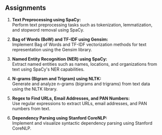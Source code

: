 ## Assignments  

1. **Text Preprocessing using SpaCy:**  
   Perform text preprocessing tasks such as tokenization, lemmatization, and stopword removal using SpaCy.  

2. **Bag of Words (BoW) and TF-IDF using Gensim:**  
   Implement Bag of Words and TF-IDF vectorization methods for text representation using the Gensim library.  

3. **Named Entity Recognition (NER) using SpaCy:**  
   Extract named entities such as names, locations, and organizations from text using SpaCy's NER capabilities.  

4. **N-grams (Bigram and Trigram) using NLTK:**  
   Generate and analyze n-grams (bigrams and trigrams) from text data using the NLTK library.  

5. **Regex to Find URLs, Email Addresses, and PAN Numbers:**  
   Use regular expressions to extract URLs, email addresses, and PAN numbers from text.  

6. **Dependency Parsing using Stanford CoreNLP:**  
   Implement and visualize syntactic dependency parsing using Stanford CoreNLP.  
